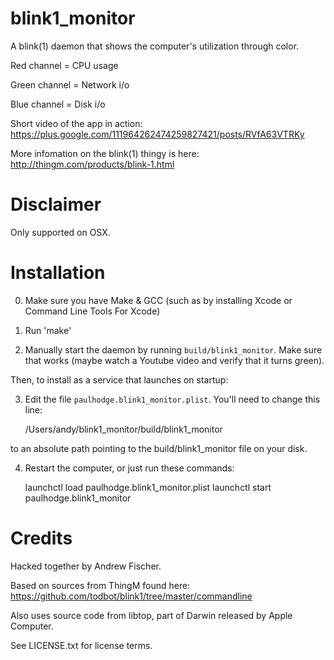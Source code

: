 
# blink1_monitor

A blink(1) daemon that shows the computer's utilization through color.

Red channel = CPU usage

Green channel = Network i/o

Blue channel = Disk i/o

Short video of the app in action: https://plus.google.com/111964262474259827421/posts/RVfA63VTRKy

More infomation on the blink(1) thingy is here: http://thingm.com/products/blink-1.html

# Disclaimer

Only supported on OSX.

# Installation

0) Make sure you have Make & GCC (such as by installing Xcode or Command Line Tools For Xcode)

1) Run 'make'

2) Manually start the daemon by running `build/blink1_monitor`. Make sure that works (maybe watch a Youtube video and verify that it turns green).

Then, to install as a service that launches on startup:

3) Edit the file `paulhodge.blink1_monitor.plist`. You'll need to change this line:

    <string>/Users/andy/blink1_monitor/build/blink1_monitor</string>

to an absolute path pointing to the build/blink1_monitor file on your disk.

4) Restart the computer, or just run these commands:

    launchctl load paulhodge.blink1_monitor.plist
    launchctl start paulhodge.blink1_monitor

# Credits

Hacked together by Andrew Fischer.

Based on sources from ThingM found here: https://github.com/todbot/blink1/tree/master/commandline

Also uses source code from libtop, part of Darwin released by Apple Computer.

See LICENSE.txt for license terms.
